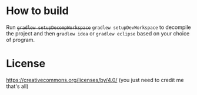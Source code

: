 # How to build

Run ~~```gradlew setupDecompWorkspace```~~ ```gradlew setupDevWorkspace``` to decompile the project and then ```gradlew idea``` or ```gradlew eclipse``` based on your choice of program.

# License
https://creativecommons.org/licenses/by/4.0/
(you just need to credit me that's all)
